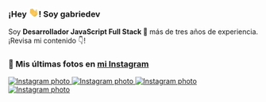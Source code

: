 <h3>¡Hey <img src="https://raw.githubusercontent.com/ABSphreak/ABSphreak/master/gifs/Hi.gif" width="20px" decondig="async">! Soy gabriedev</h3>

<p>Soy <strong>Desarrollador JavaScript Full Stack 🚀</strong> más de tres años de experiencia.<br />¡Revisa mi contenido 👇!</p>

### 📸 Mis últimas fotos en [mi Instagram](https://instagram.com/gabrie.dev)


<a href='https://instagram.com/p/CzMY3lzxgmx' target='_blank'>
  <img width='20%' src='https://instagram.fltn4-1.fna.fbcdn.net/v/t51.2885-15/398916226_819142863293745_2426123683154743297_n.webp?stp=dst-jpg_e35&_nc_ht=instagram.fltn4-1.fna.fbcdn.net&_nc_cat=109&_nc_ohc=GUGPZ2kJB7AAX_JiD6g&edm=APU89FABAAAA&ccb=7-5&oh=00_AfBLO8W4pu6Op8qOv6KO6Q9YuTjseEuPigOyVd9VBGRGkw&oe=655CF929&_nc_sid=bc0c2c' alt='Instagram photo' />
</a>
<a href='https://instagram.com/p/CygbQv4uqxM' target='_blank'>
  <img width='20%' src='https://instagram.fltn4-1.fna.fbcdn.net/v/t51.2885-15/391525959_236593062741789_5868561716480810596_n.webp?stp=dst-jpg_e35&_nc_ht=instagram.fltn4-1.fna.fbcdn.net&_nc_cat=109&_nc_ohc=ZcgtqHb2ngoAX9rbAn1&edm=APU89FABAAAA&ccb=7-5&oh=00_AfBNhNJZ172kpEqceTe6eeNK7-w0VplWp5Sc9oS6yb6vdw&oe=655D05E5&_nc_sid=bc0c2c' alt='Instagram photo' />
</a>
<a href='https://instagram.com/p/CxTmOF6vN8M' target='_blank'>
  <img width='20%' src='https://instagram.fltn4-1.fna.fbcdn.net/v/t51.2885-15/378565944_323878180141713_8920720304536029091_n.jpg?stp=dst-jpg_e15&_nc_ht=instagram.fltn4-1.fna.fbcdn.net&_nc_cat=109&_nc_ohc=31CPm0hNwosAX8WvZ2Y&edm=APU89FABAAAA&ccb=7-5&oh=00_AfDnvKPTEN2jkYffDnXY1iVeKyZgWrKgUqSKNwtj6lcBJQ&oe=655DF258&_nc_sid=bc0c2c' alt='Instagram photo' />
</a>
<a href='https://instagram.com/p/CxLlYVlupp3' target='_blank'>
  <img width='20%' src='https://instagram.fltn4-1.fna.fbcdn.net/v/t51.2885-15/377997579_196784406648750_7872949112471886655_n.webp?stp=dst-jpg_e35&_nc_ht=instagram.fltn4-1.fna.fbcdn.net&_nc_cat=106&_nc_ohc=gGQuZ5ED4Q4AX8ytGEG&edm=APU89FABAAAA&ccb=7-5&oh=00_AfAEKCctJLyM-E7hcjU8Ko-hcphqnexo3furgefeE__3Dw&oe=655D5D5B&_nc_sid=bc0c2c' alt='Instagram photo' />
</a>
